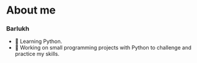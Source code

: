 # About me
### **Barlukh**
- 🌱 Learning Python.
- 🔭 Working on small programming projects with Python to challenge and practice my skills.


